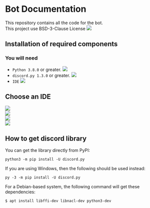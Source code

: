 # Bot Documentation
This repository contains all the code for the bot. <br>
This project use BSD-3-Clause License <a href='LICENSE'><img src='https://raster.shields.io/badge/Read-LICENSE-orange.png'></a>


## Installation of required components

### You will need
- `Python 3.8.0` or greater. <a href='https://www.python.org/downloads/'><img src='https://raster.shields.io/badge/Download-Python-brightgreen.png'></a>
- `discord.py 1.3.0` or greater.  <a href='#how-to-get-discord-library'><img src='https://raster.shields.io/badge/How%20to%20get-discord.py-blue.png'></a>
- `IDE` <a href='#choose-an-ide'><img src='https://raster.shields.io/badge/Choose%20-IDE-blue.png'></a>

## Choose an IDE
<a href='https://atom.io/'><img src='https://raster.shields.io/badge/Download-Atom-brightgreen.png?style=for-the-badge&logo=appveyor'></a><br>
<a href='https://www.sublimetext.com/3'><img src='https://raster.shields.io/badge/Download-Sublime%20Text-brightgreen.png?style=for-the-badge&logo=appveyor'></a><br>
<a href='https://code.visualstudio.com/Download'><img src='https://raster.shields.io/badge/Download-Visual%20Studio%20Code-brightgreen.png?style=for-the-badge&logo=appveyor'></a><br>
<a href='https://www.jetbrains.com/pycharm/download/'><img src='https://raster.shields.io/badge/Download-PyCharm-brightgreen.png?style=for-the-badge&logo=appveyor'></a>

## How to get **discord** library
You can get the library directly from PyPI: <br>
```text
python3 -m pip install -U discord.py
```

If you are using Windows, then the following should be used instead: <br>
```text
py -3 -m pip install -U discord.py
```

For a Debian-based system, the following command will get these dependencies: <br>
```text
$ apt install libffi-dev libnacl-dev python3-dev
```
